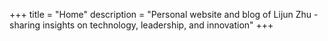 +++
title = "Home"
description = "Personal website and blog of Lijun Zhu - sharing insights on technology, leadership, and innovation"
+++

<!-- Homepage content is configured in config.toml under [extra.papermod] home_content -->
